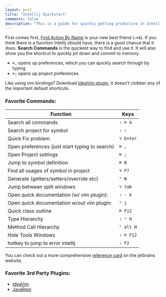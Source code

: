 ```yaml
---
layout: post
title: "Intellij Quickstart"
comments: false
description: "This is a guide for quickly getting productive in Intellij. It's a mix of the notes I took while first learning the tool, and some insights reached after extensive use of the tool. Don't expect much talk of settings twiddling or code coverage tools."
---
```


First comes first, [Find Action By Name](https://www.jetbrains.com/help/idea/2016.2/navigating-to-action.html) is your new best friend (`⇧⌘A`). If you think there is a function Intellij should have, there is a good chance that it does. **Search Commands** is the quickest way to find and use it. It will also show you the shortcut to quickly jot down and commit to memory.

* `⌘,` opens up preferences, which you can quickly search through by typing
* `⌘;` opens up project preferences

Like using vim bindings? Download [IdeaVim plugin](https://github.com/JetBrains/ideavim), it doesn’t clobber any of the important default shortcuts.

### Favorite Commands:

| Function                                                          | Keys                  |
| ------------------------------------------------------------------|-----------------------|
| Search all commands                                               | `⇧ ⌘ A`               |
| Search project for symbol                                         | `⇧ ⇧`                 |
| Quick Fix problem                                                 | `⌥ Enter`             |
| Open preferences (just start typing to search)                    | `⌘ ,`                 |
| Open Project settings                                             | `⌘ ;`                 |
| Jump to symbol definition                                         | `⌘ B`                 |
| Find all usages of symbol in project                              | `⌥ F7`                |
| Generate (getters/setters/override etc)                           | `⌃ N`                 |
| Jump between split windows                                        | `⌥ tab`               |
| Open quick documentation (w/ vim plugin):                         | `⇧ - k`               |
| Open quick documentation w/out vim plugin:                        | `⌃ j`                 |
| Quick class outline                                               | `⌘ F12`               | 
| Type Hierarchy                                                    | `⇧ ⌃ H`               |
| Method Call Hierarchy                                             | `⌃ alt H`             |
| Hide Tools Windows                                                | `⇧ ⌘ F12`             |
| hotkey to jump to error intellij                                  | `⇧ F2`                |

You can check out a more comprehensive [reference card](http://www.jetbrains.com/idea/docs/IntelliJIDEA_ReferenceCard_Mac.pdf) on the jetbrains website.

### Favorite 3rd Party Plugins:

* [IdeaVim](https://github.com/JetBrains/ideavim)
* [JavaRepl](https://plugins.jetbrains.com/plugin/7215)